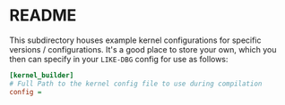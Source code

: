# README
This subdirectory houses example kernel configurations for specific versions / configurations.
It's a good place to store your own, which you then can specify in your `LIKE-DBG` config for use as follows:

```ini
[kernel_builder]
# Full Path to the kernel config file to use during compilation
config = 
```

